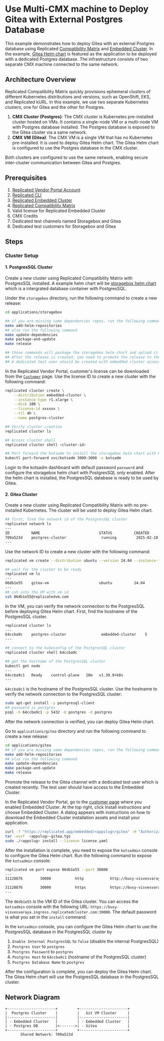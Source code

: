 # Use Multi-CMX machine to Deploy Gitea with External Postgres Database
This example demonstrates how to deploy Gitea with an external Postgres database using Replicated [Compatibility Matrix](https://docs.replicated.com/vendor/testing-about) and [Embedded Cluster](https://docs.replicated.com/vendor/embedded-overview). In the example, [Gitea Helm chart](https://gitea.com/gitea/helm-chart) is featured as the application to be deployed with a dedicated Postgres database. The infrastructure consists of two separate CMX machine connected to the same network.

## Architecture Overview
Replicated Compatibility Matrix quickly provisions ephemeral clusters of different Kubernetes distributions and versions, such as OpenShift, EKS, and Replicated kURL. In this example, we use two separate Kubernetes clusters, one for Gitea and the other for Postgres.
1. **CMX Cluster (Postgres)**: The CMX cluster is Kubernetes pre-installed cluster hosted on VMs. It contains a single-node VM or a multi-node VM with Postgres database installed. The Postgres database is exposed to the Gitea cluster via a same network.
2. **CMX VM (Gitea)**: The CMX VM is a single VM that has no Kubernetes pre-installed. It is used to deploy Gitea Helm chart. The Gitea Helm chart is configured to use the Postgres database in the CMX cluster.

Both clusters are configured to use the same network, enabling secure inter-cluster communication between Gitea and Postgres.

## Prerequisites
1. [Replicated Vendor Portal Account](https://vendor.replicated.com/signup)
2. [Replicated CLI](https://docs.replicated.com/reference/replicated-cli-installing)
3. [Replicated Embedded Cluster](https://docs.replicated.com/vendor/embedded-overview)
4. [Replicated Compatibility Matrix](https://docs.replicated.com/vendor/testing-about)
5. Valid license for Replicated Embedded Cluster
6. CMX Credits
7. Dedicated test channels named Storagebox and Gitea
8. Dedicated test customers for Storagebox and Gitea


## Steps
### Cluster Setup
#### 1. PostgresSQL Cluster
Create a new cluster using Replicated Compatibility Matrix with PostgresSQL installed. A example helm chart will be [storagebox helm chart](/applications/storagebox/README.md) which is a intergrated database container with PostgresSQL.

Under the `storagebox` directory, run the following command to create a new release:
```bash
cd applications/storagebox

## if you are missing some dependencies repos, run the following command
make add-helm-repositories
## else run the following command
make update-dependencies
make package-and-update
make release

## those commands will package the storagebox helm chart and upload it to the replicated vendor portal with a new release
## After the release is created, you need to promote the release to the Storagebox channel
## A dedicated test user should be created with embedded cluster access to test the release
```

In the Replicated Vendor Portal, customer's license can be downloaded from the [`Customer`](https://docs.replicated.com/vendor/licenses-download) page. Use the license ID to create a new cluster with the following command:

```bash
replicated cluster create \
    --distribution embedded-cluster \
    --instance-type r1.xlarge \
    --disk 100 \
    --license-id xxxxxx \
    --ttl 4h \
    --name postgres-cluster

## Verify cluster creation
replicated cluster ls

## Access cluster shell
replicated cluster shell <cluster-id>

## Port forward the kotsadm to install the storagebox helm chart with PostgresSQL enabled
kubectl port-forward svc/kotsadm 3000:3000 -n kotsadm
```

Login to the kotsadm dashboard with default password `password` and configure the storagebox helm chart with PostgresSQL only enabled. After the helm chart is installed, the PostgresSQL database is ready to be used by Gitea.

#### 2. Gitea Cluster
Create a new cluster using Replicated Compatibility Matrix with no pre-installed Kubernetes. The cluster will be used to deploy Gitea Helm chart.

```bash
## first, find the network id of the PostgresSQL cluster
replicated network ls
---
ID          NAME                           STATUS          CREATED                           EXPIRES                           OUTBOUND
709a523d    postgres-cluster                running         2025-02-18 17:06              2025-02-18 21:12              -    
---
```

Use the network ID to create a new cluster with the following command:
```bash
replicated vm create --distribution ubuntu --version 24.04 --instance-type r1.xlarge --disk 100 --name gitea-vm --network 709a523d

## wait for the cluster to be ready
replicated vm ls
---
06db1e55    gitea-vm                       ubuntu          24.04         running         2025-02-18 17:29              2025-02-18 18:30        
---
## ssh into the VM with vm id
ssh 06db1e55@replicatedvm.com
```

In the VM, you can verify the network connection to the PostgresSQL before deploying Gitea Helm chart.
First, find the hostname of the PostgresSQL cluster.
```bash
replicated cluster ls
---
64ccba9c    postgres-cluster                embedded-cluster    5             running         2025-02-18 17:06              2025-02-18 21:12  
---

## connect to the kubeconfig of the PostgresSQL cluster
replicated cluster shell 64ccba9c

## get the hostname of the PostgresSQL cluster
kubectl get node
---
64ccba9c1   Ready    control-plane   28m   v1.30.9+k0s
---
```

`64ccba9c1` is the hostname of the PostgresSQL cluster. Use the hostname to verify the network connection to the PostgresSQL cluster:

```bash
sudo apt-get install -y postgresql-client
## password is postgres
psql -h 64ccba9c1 -p 5432 -U postgres -d postgres
```

After the network connection is verified, you can deploy Gitea Helm chart.

Go to `applications/gitea` directory and run the following command to create a new release:
```bash
cd applications/gitea
## if you are missing some dependencies repos, run the following command
make add-helm-repositories
## else run the following command
make update-dependencies
make package-and-update
make release
```

Promote the release to the Gitea channel with a dedicated test user which is created recently. The test user should have access to the Embedded Cluster.

In the Replicated Vendor Portal, go to the [customer page](https://docs.replicated.com/vendor/embedded-using) where you enabled Embedded Cluster. At the top right, click Install instructions and choose Embedded Cluster. A dialog appears with instructions on how to download the Embedded Cluster installation assets and install your application.

```bash
curl -f "https://replicated.app/embedded/<appslug>/gitea" -H "Authorization: xxxxxxxxx" -o <appslug>-gitea.tgz
tar -xvzf  <appslug>-gitea.tgz
sudo ./<appslug> install --license license.yaml
```

After the installation is complete, you need to expose the `kotsadmin` console to configure the Gitea Helm chart. Run the following command to expose the `kotsadmin` console:
```bash
replicated vm port expose 06db1e55 --port 30000
---
31128876        30000           http            http://busy-visvesvaraya.ingress.replicatedcluster.com    false           ready  

31128876        30000           https           https://busy-visvesvaraya.ingress.replicatedcluster.com    false           ready  
---

```

The `06db1e55` is the VM ID of the Gitea cluster. You can access the `kotsadmin` console with the following URL: `https://busy-visvesvaraya.ingress.replicatedcluster.com:30000`. The default password is what you set in the `install` command.

In the `kotsadmin` console, you can configure the Gitea Helm chart to use the PostgresSQL database in the PostgresSQL cluster by
1. `Enable Internal PostgresSQL` to `false` (disable the internal PostgresSQL)
2. `Postgres User` to `postgres`
3. `Postgres Password` to `postgres`
4. `Postgres Host` to `64ccba9c1` (hostname of the PostgresSQL cluster)
5. `Postgres Database Name` to `postgres`


After the configuration is complete, you can deploy the Gitea Helm chart. The Gitea Helm chart will use the PostgresSQL database in the PostgresSQL cluster.

## Network Diagram
```
+----------------------+         +----------------------+
|  Postgres Cluster    |         |   Git VM Cluster     |
|----------------------|         |----------------------|
| - Embedded Cluster   |         | - Embedded Cluster   |
| - Postgres DB        |<------->| - Gitea              |
+----------------------+         +----------------------+
       Shared Network: 709a523d
```
